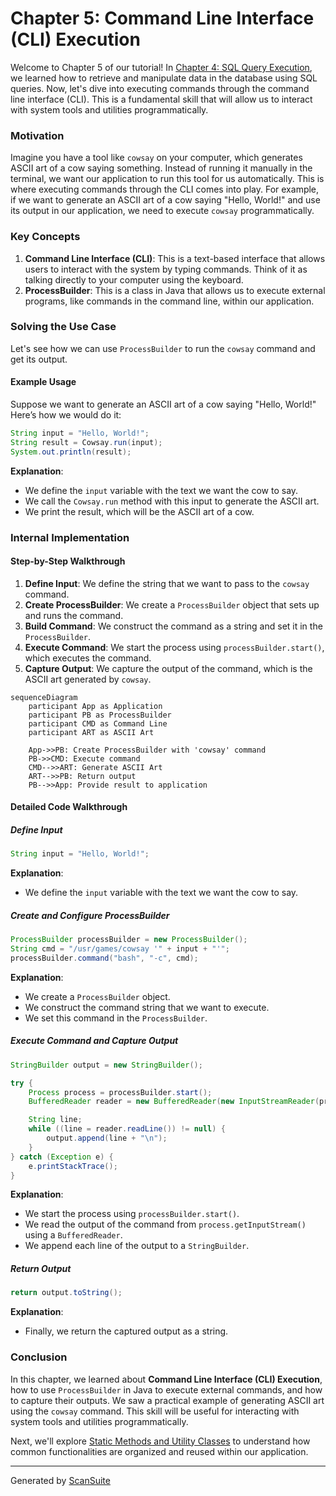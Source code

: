# Chapter 5: Command Line Interface (CLI) Execution

Welcome to Chapter 5 of our tutorial! In [Chapter 4: SQL Query Execution](04_sql_query_execution_.md), we learned how to retrieve and manipulate data in the database using SQL queries. Now, let's dive into executing commands through the command line interface (CLI). This is a fundamental skill that will allow us to interact with system tools and utilities programmatically.

### Motivation

Imagine you have a tool like `cowsay` on your computer, which generates ASCII art of a cow saying something. Instead of running it manually in the terminal, we want our application to run this tool for us automatically. This is where executing commands through the CLI comes into play. For example, if we want to generate an ASCII art of a cow saying "Hello, World!" and use its output in our application, we need to execute `cowsay` programmatically.

### Key Concepts

1. **Command Line Interface (CLI)**: This is a text-based interface that allows users to interact with the system by typing commands. Think of it as talking directly to your computer using the keyboard.
2. **ProcessBuilder**: This is a class in Java that allows us to execute external programs, like commands in the command line, within our application.

### Solving the Use Case

Let's see how we can use `ProcessBuilder` to run the `cowsay` command and get its output.

#### Example Usage

Suppose we want to generate an ASCII art of a cow saying "Hello, World!" Here’s how we would do it:

```java
String input = "Hello, World!";
String result = Cowsay.run(input);
System.out.println(result);
```

**Explanation**:
- We define the `input` variable with the text we want the cow to say.
- We call the `Cowsay.run` method with this input to generate the ASCII art.
- We print the result, which will be the ASCII art of a cow.

### Internal Implementation

#### Step-by-Step Walkthrough

1. **Define Input**: We define the string that we want to pass to the `cowsay` command.
2. **Create ProcessBuilder**: We create a `ProcessBuilder` object that sets up and runs the command.
3. **Build Command**: We construct the command as a string and set it in the `ProcessBuilder`.
4. **Execute Command**: We start the process using `processBuilder.start()`, which executes the command.
5. **Capture Output**: We capture the output of the command, which is the ASCII art generated by `cowsay`.

```mermaid
sequenceDiagram
    participant App as Application
    participant PB as ProcessBuilder
    participant CMD as Command Line
    participant ART as ASCII Art

    App->>PB: Create ProcessBuilder with 'cowsay' command
    PB->>CMD: Execute command
    CMD-->>ART: Generate ASCII Art
    ART-->>PB: Return output
    PB-->>App: Provide result to application
```

#### Detailed Code Walkthrough

##### Define Input

```java
String input = "Hello, World!";
```

**Explanation**:
- We define the `input` variable with the text we want the cow to say.

##### Create and Configure ProcessBuilder

```java
ProcessBuilder processBuilder = new ProcessBuilder();
String cmd = "/usr/games/cowsay '" + input + "'";
processBuilder.command("bash", "-c", cmd);
```

**Explanation**:
- We create a `ProcessBuilder` object.
- We construct the command string that we want to execute.
- We set this command in the `ProcessBuilder`.

##### Execute Command and Capture Output

```java
StringBuilder output = new StringBuilder();

try {
    Process process = processBuilder.start();
    BufferedReader reader = new BufferedReader(new InputStreamReader(process.getInputStream()));

    String line;
    while ((line = reader.readLine()) != null) {
        output.append(line + "\n");
    }
} catch (Exception e) {
    e.printStackTrace();
}
```

**Explanation**:
- We start the process using `processBuilder.start()`.
- We read the output of the command from `process.getInputStream()` using a `BufferedReader`.
- We append each line of the output to a `StringBuilder`.

##### Return Output

```java
return output.toString();
```

**Explanation**:
- Finally, we return the captured output as a string.

### Conclusion

In this chapter, we learned about **Command Line Interface (CLI) Execution**, how to use `ProcessBuilder` in Java to execute external commands, and how to capture their outputs. We saw a practical example of generating ASCII art using the `cowsay` command. This skill will be useful for interacting with system tools and utilities programmatically.

Next, we'll explore [Static Methods and Utility Classes](05_static_methods_and_utility_classes.md) to understand how common functionalities are organized and reused within our application.

---

Generated by [ScanSuite](https://scansuite.gitbook.io/scansuite)